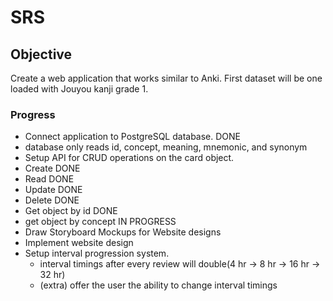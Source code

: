 # SRS

## Objective
Create a web application that works similar to Anki. First dataset will be one loaded with Jouyou kanji grade 1.

### Progress
- Connect application to PostgreSQL database. DONE
- database only reads id, concept, meaning, mnemonic, and synonym 
- Setup API for CRUD operations on the card object.
- Create DONE
- Read DONE
- Update DONE
- Delete DONE
- Get object by id DONE
- get object by concept IN PROGRESS
- Draw Storyboard Mockups for Website designs
- Implement website design
- Setup interval progression system.
  - interval timings after every review will double(4 hr -> 8 hr -> 16 hr -> 32 hr) 
  - (extra) offer the user the ability to change interval timings